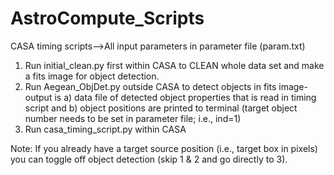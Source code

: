 # AstroCompute_Scripts
CASA timing scripts-->All input parameters in parameter file (param.txt)

1. Run initial_clean.py first within CASA to CLEAN whole data set and make a fits image for object detection.
2. Run Aegean_ObjDet.py outside CASA to detect objects in fits image- output is a) data file of detected object properties that is read in timing script and b) object positions are printed to terminal (target object number needs to be set in parameter file; i.e., ind=1)
3. Run casa_timing_script.py within CASA

Note: If you already have a target source position (i.e., target box in pixels) you can toggle off object detection (skip 1 & 2 and go directly to 3).
